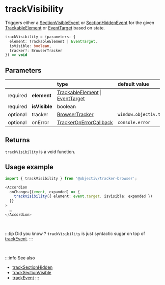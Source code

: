 # trackVisibility

Triggers either a [SectionVisibleEvent](/taxonomy/events/SectionVisibleEvent.md) or [SectionHiddenEvent](/taxonomy/events/SectionHiddenEvent.md) for the given [TrackableElement](/tracking/core-concepts/elements.md#taggable-elements) or [EventTarget](https://developer.mozilla.org/en-US/docs/Web/API/EventTarget) based on state.

```typescript
trackVisibility = (parameters: {
  element: TrackableElement | EventTarget,
  isVisible: boolean,
  tracker?: BrowserTracker
}) => void
```

## Parameters
|          |               | type                                                                                                                                                      | default value
| :-:      | :--           | :--                                                                                                                                                       | :--           
| required | **element**   | [TrackableElement](/tracking/core-concepts/elements.md#taggable-elements) \| [EventTarget](https://developer.mozilla.org/en-US/docs/Web/API/EventTarget) |
| required | **isVisible** | boolean                                                                                                                                                   |
| optional | tracker       | [BrowserTracker](/tracking/api-reference/general/BrowserTracker.md)                                                                                    | `window.objectiv.tracker`
| optional | onError       | [TrackerOnErrorCallback](/tracking/api-reference/general/TrackerOnErrorCallback.md)                                                                    | `console.error`

## Returns
`trackVisibility` is a void function.

## Usage example

```typescript jsx
import { trackVisibility } from '@objectiv/tracker-browser';
```

```typescript jsx
<Accordion
  onChange={(event, expanded) => {
    trackVisibility({ element: event.target, isVisible: expanded })
  }}
>
  …
</Accordion>
```

<br />

:::tip Did you know ?
`trackVisibility` is just syntactic sugar on top of [trackEvent](/tracking/api-reference/low-level/trackEvent.md).
:::

<br />

:::info See also
- [trackSectionHidden](/tracking/api-reference/event-trackers/trackSectionHidden.md)
- [trackSectionVisible](/tracking/api-reference/event-trackers/trackSectionVisible.md)
- [trackEvent](/tracking/api-reference/low-level/trackEvent.md)
  :::
